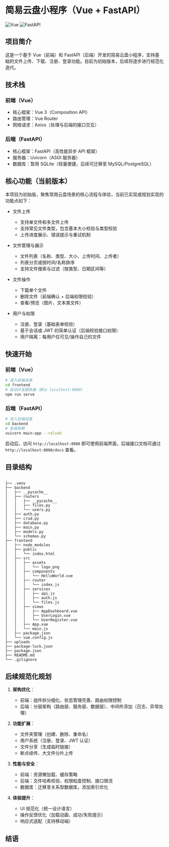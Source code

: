 # 简易云盘小程序（Vue + FastAPI）

![Vue](https://img.shields.io/badge/Vue-35495E?style=for-the-badge&logo=vue.js&logoColor=4FC08D)
![FastAPI](https://img.shields.io/badge/FastAPI-005571?style=for-the-badge&logo=fastapi&logoColor=white)


## 项目简介
这是一个基于 Vue（前端）和 FastAPI（后端）开发的简易云盘小程序，支持基础的文件上传、下载、注册、登录功能。目前为初始版本，后续将逐步进行规范化迭代。


## 技术栈
### 前端（Vue）
- 核心框架：Vue 3（Composition API）
- 路由管理：Vue Router
- 网络请求：Axios（处理与后端的接口交互）

### 后端（FastAPI）
- 核心框架：FastAPI（高性能异步 API 框架）
- 服务器：Uvicorn（ASGI 服务器）
- 数据库：暂用 SQLite（轻量便捷，后续可迁移至 MySQL/PostgreSQL）


## 核心功能（当前版本）
本项目为初始版，聚焦常用云盘场景的核心流程与体验，当前已实现或规划实现的功能点如下：

- 文件上传
  - 支持单文件和多文件上传
  - 支持常见文件类型，包含基本大小校验与类型校验
  - 上传进度展示、错误提示与重试机制

- 文件管理与展示
  - 文件列表（名称、类型、大小、上传时间、上传者）
  - 列表分页或按时间/名称排序
  - 支持文件搜索与过滤（按类型、日期区间等）

- 文件操作
  - 下载单个文件
  - 删除文件（前端确认 + 后端权限校验）
  - 查看/预览（图片、文本类文件）

- 用户与权限
  - 注册、登录（基础表单校验）
  - 基于会话或 JWT 的简单认证（后端校验接口权限）
  - 用户隔离：每用户仅可见/操作自己的文件



## 快速开始
### 前端（Vue）
```bash
# 进入前端目录
cd frontend
# 启动开发服务器（默认 localhost:8080）
npm run serve
```

### 后端（FastAPI）
```bash
# 进入后端目录
cd backend
# 安装依赖
uvicorn main:app --reload
```

启动后，访问 `http://localhost:8080` 即可使用前端界面，后端接口文档可通过 `http://localhost:8000/docs` 查看。


## 目录结构
```

├── .venv
├── backend
│   ├── __pycache__
│   ├── routers
│   │   ├── __pycache__
│   │   ├── files.py
│   │   └── users.py
│   ├── auth.py
│   ├── crud.py
│   ├── database.py
│   ├── main.py
│   ├── models.py
│   └── schemas.py
├── frontend
│   ├── node_modules
│   ├── public
│   │   └── index.html
│   ├── src
│   │   ├── assets
│   │   │   └── logo.png
│   │   ├── components
│   │   │   └── HelloWorld.vue
│   │   ├── router
│   │   │   └── index.js
│   │   ├── services
│   │   │   ├── api.js
│   │   │   ├── auth.js
│   │   │   └── files.js
│   │   ├── views
│   │   │   ├── AppDashboard.vue
│   │   │   ├── UserLogin.vue
│   │   │   └── UserRegister.vue
│   │   ├── App.vue
│   │   └── main.js
│   ├── package.json
│   └── vue.config.js
├── uploads
├── package-lock.json
├── package.json
├── README.md
└── .gitignore
```


## 后续规范化规划
1. **架构优化**：
   - 前端：组件拆分细化、状态管理完善、路由权限控制
   - 后端：分层架构（路由层、服务层、数据层）、中间件添加（日志、异常处理）

2. **功能扩展**：
   - 文件夹管理（创建、删除、重命名）
   - 用户系统（注册、登录、JWT 认证）
   - 文件分享（生成临时链接）
   - 断点续传、大文件分片上传

3. **性能与安全**：
   - 前端：资源懒加载、缓存策略
   - 后端：文件哈希校验、权限粒度控制、接口限流
   - 数据库：迁移至关系型数据库，添加索引优化

4. **体验提升**：
   - UI 规范化（统一设计语言）
   - 操作反馈优化（加载动画、成功/失败提示）
   - 响应式适配（支持移动端）


## 结语